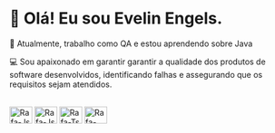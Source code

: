 # 👋 Olá! Eu sou Evelin Engels. 

🌱 Atualmente, trabalho como QA e estou aprendendo sobre Java

💻 Sou apaixonado em garantir garantir a qualidade dos produtos de software desenvolvidos, identificando falhas e assegurando que os requisitos sejam atendidos.

<div style="display: inline_block"><br>
  <img align="center" alt="Rafa-Js" height="30" width="40" 
  <img src="https://cdn.jsdelivr.net/gh/devicons/devicon@latest/icons/cypressio/cypressio-plain.svg" />
  <img align="center" alt="Rafa-Js" height="30" width="40" 
  <img src="https://cdn.jsdelivr.net/gh/devicons/devicon@latest/icons/insomnia/insomnia-original.svg" />
  <img align="center" alt="Rafa-Ts" height="30" width="40" 
  <img src="https://cdn.jsdelivr.net/gh/devicons/devicon@latest/icons/java/java-original.svg" />
  <img align="center" alt="Rafa-React" height="30" width="40" 
  <img src="https://cdn.jsdelivr.net/gh/devicons/devicon@latest/icons/python/python-original.svg" />
</div>
